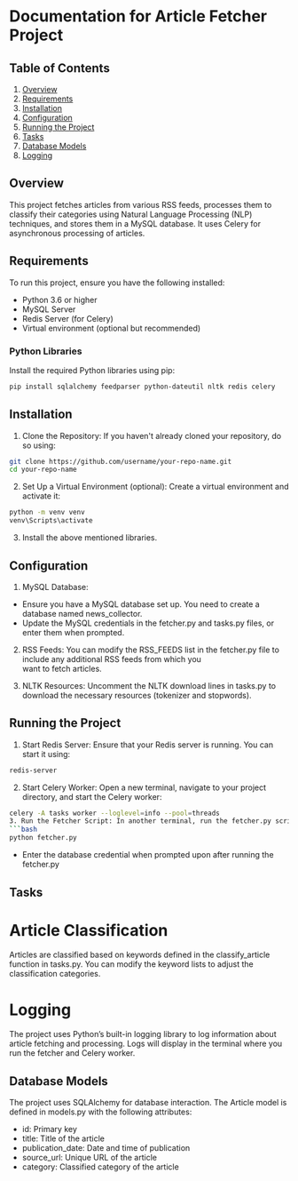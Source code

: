 # Documentation for Article Fetcher Project

## Table of Contents
1. [Overview](#overview)
2. [Requirements](#requirements)
3. [Installation](#installation)
4. [Configuration](#configuration)
5. [Running the Project](#running-the-project)
6. [Tasks](#tasks)
7. [Database Models](#database-models)
8. [Logging](#logging)


## Overview
This project fetches articles from various RSS feeds, processes them to classify their categories using Natural Language Processing (NLP) techniques, and stores them in a MySQL database. It uses Celery for asynchronous processing of articles.

## Requirements
To run this project, ensure you have the following installed:
- Python 3.6 or higher
- MySQL Server
- Redis Server (for Celery)
- Virtual environment (optional but recommended)

### Python Libraries
Install the required Python libraries using pip:
```bash
pip install sqlalchemy feedparser python-dateutil nltk redis celery
```

## Installation
1. Clone the Repository: If you haven't already cloned your repository, do so using:
```bash
git clone https://github.com/username/your-repo-name.git
cd your-repo-name
```

2. Set Up a Virtual Environment (optional): Create a virtual environment and activate it:
```bash
python -m venv venv
venv\Scripts\activate
```
3. Install the above mentioned libraries.

## Configuration
1. MySQL Database:

  - Ensure you have a MySQL database set up. You need to create a database named news_collector.
  - Update the MySQL credentials in the fetcher.py and tasks.py files, or enter them when prompted.
2. RSS Feeds: You can modify the RSS_FEEDS list in the fetcher.py file to include any additional RSS feeds from which you     
want to fetch articles.

3. NLTK Resources: Uncomment the NLTK download lines in tasks.py to download the necessary resources (tokenizer and stopwords).

## Running the Project
1. Start Redis Server: Ensure that your Redis server is running. You can start it using:
```bash
redis-server
```
2. Start Celery Worker: Open a new terminal, navigate to your project directory, and start the Celery worker:
 ```bash
 celery -A tasks worker --loglevel=info --pool=threads
3. Run the Fetcher Script: In another terminal, run the fetcher.py script:
 ```bash
 python fetcher.py
```
- Enter the database credential when prompted upon after running the fetcher.py

## Tasks
# Article Classification
Articles are classified based on keywords defined in the classify_article function in tasks.py. You can modify the keyword lists to adjust the classification categories.
# Logging
The project uses Python’s built-in logging library to log information about article fetching and processing. Logs will display in the terminal where you run the fetcher and Celery worker.

## Database Models
The project uses SQLAlchemy for database interaction. The Article model is defined in models.py with the following attributes:

- id: Primary key
- title: Title of the article
- publication_date: Date and time of publication
- source_url: Unique URL of the article
- category: Classified category of the article

